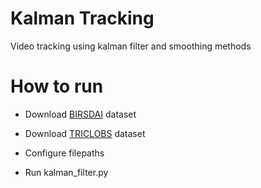 # Kalman Tracking
Video tracking using kalman filter and smoothing methods

# How to run

* Download [BIRSDAI](https://sites.google.com/view/elizabethbondi/dataset) dataset
* Download [TRICLOBS](https://figshare.com/articles/dataset/The_TRICLOBS_Dynamic_Multiband_Image_Dataset/3206887) dataset 

* Configure filepaths
* Run kalman_filter.py
